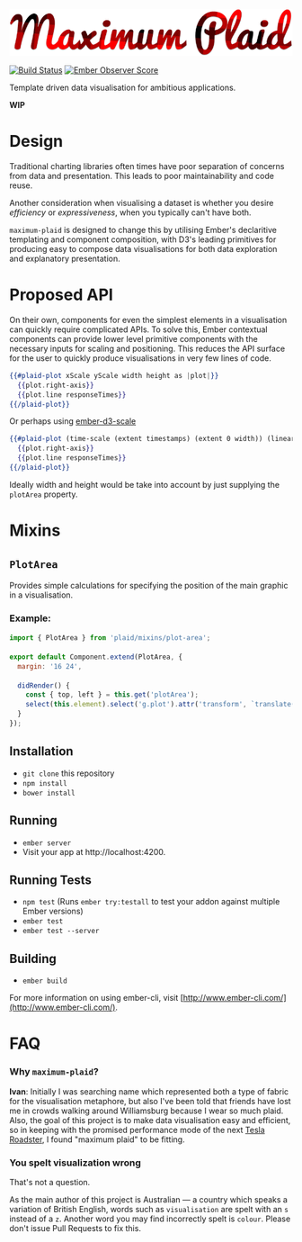 ![Maximum Plaid](/logo/maximum-plaid-logo.png)

[![Build Status](https://travis-ci.org/ivanvanderbyl/maximum-plaid.svg?branch=master)](https://travis-ci.org/ivanvanderbyl/maximum-plaid)
[![Ember Observer Score](http://emberobserver.com/badges/maximum-plaid.svg)](http://emberobserver.com/addons/maximum-plaid)

Template driven data visualisation for ambitious applications.

**WIP**

# Design

Traditional charting libraries often times have poor separation of concerns from
data and presentation. This leads to poor maintainability and code reuse.

Another consideration when visualising a dataset is whether you desire _efficiency_
or _expressiveness_, when you typically can't have both.

`maximum-plaid` is designed to change this by utilising Ember's declaritive templating 
and component composition, with D3's leading primitives for producing easy to
compose data visualisations for both data exploration and explanatory presentation.

# Proposed API

On their own, components for even the simplest elements in a visualisation can
quickly require complicated APIs. To solve this, Ember contextual components can
provide lower level primitive components with the necessary inputs for scaling
and positioning. This reduces the API surface for the user to quickly produce
visualisations in very few lines of code.

```hbs
{{#plaid-plot xScale yScale width height as |plot|}}
  {{plot.right-axis}}
  {{plot.line responseTimes}}
{{/plaid-plot}}
```

Or perhaps using [ember-d3-scale](https://github.com/spencer516/ember-d3-scale#linear-scale)

```hbs
{{#plaid-plot (time-scale (extent timestamps) (extent 0 width)) (linear-scale yDomain yRange) width height as |plot|}}
  {{plot.right-axis}}
  {{plot.line responseTimes}}
{{/plaid-plot}}
```

Ideally width and height would be take into account by just supplying the `plotArea`
property.

# Mixins

## `PlotArea`

Provides simple calculations for specifying the position of the main graphic in
a visualisation.

### Example:

```js
import { PlotArea } from 'plaid/mixins/plot-area';

export default Component.extend(PlotArea, {
  margin: '16 24',

  didRender() {
    const { top, left } = this.get('plotArea');
    select(this.element).select('g.plot').attr('transform', `translate(${left},${top})`);
  }
});
```

## Installation

* `git clone` this repository
* `npm install`
* `bower install`

## Running

* `ember server`
* Visit your app at http://localhost:4200.

## Running Tests

* `npm test` (Runs `ember try:testall` to test your addon against multiple Ember versions)
* `ember test`
* `ember test --server`

## Building

* `ember build`

For more information on using ember-cli, visit [http://www.ember-cli.com/](http://www.ember-cli.com/).

# FAQ

### Why `maximum-plaid`?

**Ivan**: Initially I was searching name which represented both a
type of fabric for the visualisation metaphore, but also I've been told that friends
have lost me in crowds walking around Williamsburg because I wear so much plaid. Also, the goal
of this project is to make data visualisation easy and efficient, so in keeping with
the promised performance mode of the next [Tesla Roadster](http://mashable.com/2015/07/17/new-tesla-roadster/#3NCT_4NpL8qU), I found "maximum plaid" to be
fitting.

### You spelt visualization wrong

That's not a question.

As the main author of this project is Australian — a country which speaks a 
variation of British English, words such as `visualisation` are spelt with an `s`
instead of a `z`. Another word you may find incorrectly spelt is `colour`. Please
don't issue Pull Requests to fix this.

